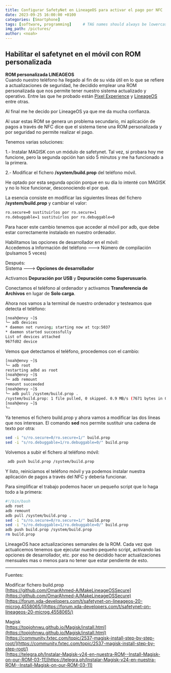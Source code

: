```yaml
---
title: Configurar SafetyNet en LineageOS para activar el pago por NFC
date: 2023-09-25 16:00:00 +0100
categories: [Smartphone]
tags: [software, programming]     # TAG names should always be lowercase
img_path: /pictures/
author: <noah>
---
```

## Habilitar el safetynet en el móvil con ROM personalizada

**ROM personalizada LINEAGEOS**  
Cuando nuestro teléfono ha llegado al fin de su vida útil en lo que se refiere a actualizaciones de seguridad, he decidido emplear una ROM personalizada que nos permite tener nuestro sistema actualizado y operativo. 
Entre las que he probado están [Pixel Experience](https://get.pixelexperience.org/) y [LineageOS](https://lineageos.org/) entre otras.

Al final me he decido por LineageOS ya que me da mucha confianza.

Al usar estas ROM se genera un problema secundario, mi aplicación de pagos a través de NFC dice que el sistema tiene una ROM personalizada y por seguridad no permite realizar el pago.

Tenemos varias soluciones:

1.- Instalar MAGISK con un módulo de safetynet. Tal vez, si probara hoy me funcione, pero la segunda opción han sido 5 minutos y me ha funcionado a la primera.

2.- Modificar el fichero  **/system/build.prop** del teléfono móvil.

He optado por esta segunda opción porque en su día lo intenté con MAGISK y no lo hice funcionar, desconociendo el por qué.

La esencia consiste en modificar las siguientes líneas del fichero **/system/build.prop** y cambiar el valor:

```bash
ro.secure=0 sustituirlos por ro.secure=1
ro.debuggable=1 sustituirlos por ro.debuggable=0
```

Para hacer este cambio tenemos que acceder al móvil por adb, que debe estar correctamente instalado en nuestro ordenador.  

Habilitamos las opciones de desarrollador en el móvil:  
Accedemos a Información del teléfono ---> Número de compilación (pulsamos 5 veces)

Después:  
Sistema ---> **Opciones de desarrollador**

Activamos **Depuración por USB** y **Depuración como Superusuario**.  

Conectamos el teléfono al ordenador y activamos **Transferencia de Archivos** en lugar de **Solo carga**.

Ahora nos vamos a la terminal de nuestro ordenador y testeamos que detecta el teléfono:

```bash
[noah@envy ~]$ 
╰─ adb devices
* daemon not running; starting now at tcp:5037
* daemon started successfully
List of devices attached
967fd02	device
```
Vemos que detectamos el teléfono, procedemos con el cambio: 
```bash
[noah@envy ~]$ 
╰─ adb root   
restarting adbd as root
[noah@envy ~]$ 
╰─ adb remount 
remount succeeded
[noah@envy ~]$ 
╰─ adb pull /system/build.prop .         
/system/build.prop: 1 file pulled, 0 skipped. 0.9 MB/s (7671 bytes in 0.008s)
[noah@envy ~]$ 
╰─ 
```
Ya tenemos el fichero build.prop y ahora vamos a modificar las dos líneas que nos interesan. El comando **sed** nos permite sustituir una cadena de texto por otra:

```bash
sed -i "s/ro.secure=0/ro.secure=1/" build.prop
sed -i "s/ro.debuggable=1/ro.debuggable=0/" build.prop
```
Volvemos a subir el fichero al teléfono móvil:
```bash
 adb push build.prop /system/build.prop
```

Y listo, reiniciamos el teléfono móvil y ya podemos instalar nuestra aplicación de pagos a través del NFC y debería funcionar.  

Para simplificar el trabajo podemos hacer un pequeño script que lo haga todo a la primera:

```bash
#!/bin/bash
adb root
adb remount
adb pull /system/build.prop .
sed -i "s/ro.secure=0/ro.secure=1/" build.prop
sed -i "s/ro.debuggable=1/ro.debuggable=0/" build.prop
adb push build.prop /system/build.prop
rm build.prop
```
LineageOS hace actualizaciones semanales de la ROM. Cada vez que actualicemos tenemos que ejecutar nuestro pequeño script, activando las opciones de desarrollador, etc. por eso he decidido hacer actualizaciones mensuales mas o menos para no tener que estar pendiente de esto.


***
Fuentes:  

Modificar fichero build.prop  
[https://github.com/OmarAhmed-A/MakeLineageOSSecure](https://github.com/OmarAhmed-A/MakeLineageOSSecure)  
[https://forum.xda-developers.com/t/safetynet-on-lineageos-20-microg.4558065/](https://forum.xda-developers.com/t/safetynet-on-lineageos-20-microg.4558065/)

Magisk  
[https://topjohnwu.github.io/Magisk/install.html](https://topjohnwu.github.io/Magisk/install.html)  
[https://community.fxtec.com/topic/2537-magisk-install-step-by-step-root/](https://community.fxtec.com/topic/2537-magisk-install-step-by-step-root/)  
[https://telegra.ph/Instalar-Magisk-v24-en-nuestra-ROM--Install-Magisk-on-our-ROM-03-11](https://telegra.ph/Instalar-Magisk-v24-en-nuestra-ROM--Install-Magisk-on-our-ROM-03-11)